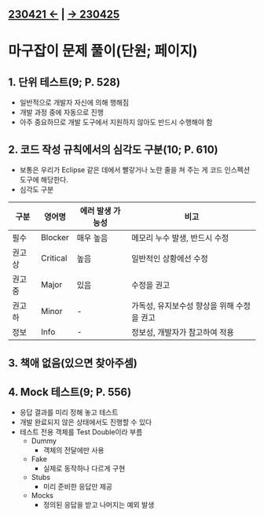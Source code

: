 ## [230421 ←](/230130-_Spring/230421/) | [→ 230425](/230130-_Spring/230425/)

# 마구잡이 문제 풀이(단원; 페이지)

## 1. 단위 테스트(9; P. 528)

- 일반적으로 개발자 자신에 의해 행해짐
- 개발 과정 중에 자동으로 진행
- 아주 중요하므로 개발 도구에서 지원하지 않아도 반드시 수행해야 함

## 2. 코드 작성 규칙에서의 심각도 구분(10; P. 610)

- 보통은 우리가 Eclipse 같은 데에서 빨갛거나 노란 줄을 쳐 주는 게 코드 인스펙션 도구에 해당한다.
- 심각도 구분

| 구분 | 영어명 | 에러 발생 가능성 | 비고 |
|---|---|---|---|
| 필수 | Blocker | 매우 높음 | 메모리 누수 발생, 반드시 수정 |
| 권고 상 | Critical | 높음 | 일반적인 상황에선 수정 |
| 권고 중 | Major | 있음 | 수정을 권고 |
| 권고 하 | Minor | - | 가독성, 유지보수성 향상을 위해 수정을 권고 |
| 정보 | Info | - | 정보성, 개발자가 참고하여 적용 |

## 3. 책애 없음(있으면 찾아주셈)

## 4. Mock 테스트(9; P. 556)

- 응답 결과를 미리 정해 놓고 테스트
- 개발 완료되지 않은 상태에서도 진행할 수 있다
- 테스트 전용 객체를 Test Double이라 부름
    - Dummy
        - 객체의 전달에만 사용
    - Fake
        - 실제로 동작하나 다르게 구현
    - Stubs
        - 미리 준비한 응답만 제공
    - Mocks
        - 정의된 응답을 받고 나머지는 예외 발생

